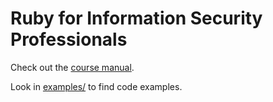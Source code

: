 # Ruby for Information Security Professionals

Check out the [course manual](course.md).

Look in [examples/](examples/) to find code examples.
